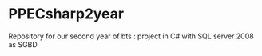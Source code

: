 # PPECsharp2year
Repository for our second year of bts : project in C# with SQL server 2008 as SGBD
